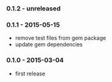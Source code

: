 ### 0.1.2 - unreleased

### 0.1.1 - 2015-05-15
 * remove test files from gem package
 * update gem dependencies

### 0.1.0 - 2015-03-04

 * first release
